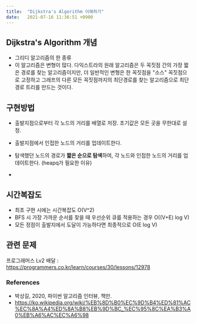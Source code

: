 ```yaml
---
title:  "Dijkstra's Algorithm 이해하기"
date:   2021-07-16 11:36:51 +0900
---
```


## Dijkstra's Algorithm 개념

- 그리디 알고리즘의 한 종류
- 이 알고리즘은 변형이 많다. 다익스트라의 원래 알고리즘은 두 꼭짓점 간의 가장 짧은 경로를 찾는 알고리즘이지만, 더 일반적인 변형은 한 꼭짓점을 "소스" 꼭짓점으로 고정하고 그래프의 다른 모든 꼭짓점까지의 최단경로를 찾는 알고리즘으로 최단 경로 트리를 만드는 것이다.



## 구현방법

- 출발지점으로부터 각 노드의 거리를 배열로 저장. 초기값은 모든 곳을 무한대로 설정. 

- 출발지점에서 인접한 노드의 거리를 업데이트한다. 

- 탐색했던 노드의 경로가 **짧은 순으로 탐색**하여, 각 노드와 인접한 노드의 거리를 업데이트한다. (heapq가 필요한 이유)
- 

## 시간복잡도

- 최초 구현 시에는 시간복잡도 O(V^2)
- BFS 시 가장 가까운 순서를 찾을 때 우선순위 큐를 적용하는 경우 O((V+E) log V)
- 모든 정점이 출발지에서 도달이 가능하다면 최종적으로 O(E log V) 



## 관련 문제

프로그래머스 Lv2 배달 : https://programmers.co.kr/learn/courses/30/lessons/12978

### References

- 박상길, 2020, 파이썬 알고리즘 인터뷰, 책만.
- https://ko.wikipedia.org/wiki/%EB%8D%B0%EC%9D%B4%ED%81%AC%EC%8A%A4%ED%8A%B8%EB%9D%BC_%EC%95%8C%EA%B3%A0%EB%A6%AC%EC%A6%98


